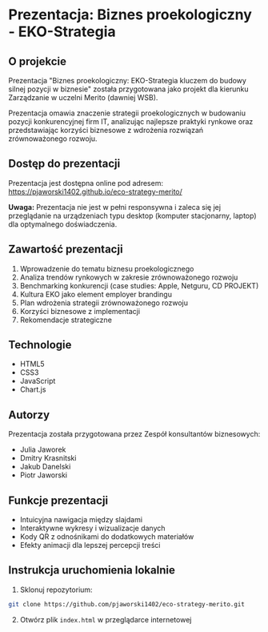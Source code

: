 # Prezentacja: Biznes proekologiczny - EKO-Strategia

## O projekcie

Prezentacja "Biznes proekologiczny: EKO-Strategia kluczem do budowy silnej pozycji w biznesie" została przygotowana jako projekt dla kierunku Zarządzanie w uczelni Merito (dawniej WSB).

Prezentacja omawia znaczenie strategii proekologicznych w budowaniu pozycji konkurencyjnej firm IT, analizując najlepsze praktyki rynkowe oraz przedstawiając korzyści biznesowe z wdrożenia rozwiązań zrównoważonego rozwoju.

## Dostęp do prezentacji

Prezentacja jest dostępna online pod adresem:
https://pjaworski1402.github.io/eco-strategy-merito/

**Uwaga:** Prezentacja nie jest w pełni responsywna i zaleca się jej przeglądanie na urządzeniach typu desktop (komputer stacjonarny, laptop) dla optymalnego doświadczenia.

## Zawartość prezentacji

1. Wprowadzenie do tematu biznesu proekologicznego
2. Analiza trendów rynkowych w zakresie zrównoważonego rozwoju
3. Benchmarking konkurencji (case studies: Apple, Netguru, CD PROJEKT)
4. Kultura EKO jako element employer brandingu
5. Plan wdrożenia strategii zrównoważonego rozwoju
6. Korzyści biznesowe z implementacji
7. Rekomendacje strategiczne

## Technologie

- HTML5
- CSS3
- JavaScript
- Chart.js

## Autorzy

Prezentacja została przygotowana przez Zespół konsultantów biznesowych:
- Julia Jaworek
- Dmitry Krasnitski
- Jakub Danelski
- Piotr Jaworski

## Funkcje prezentacji

- Intuicyjna nawigacja między slajdami
- Interaktywne wykresy i wizualizacje danych
- Kody QR z odnośnikami do dodatkowych materiałów
- Efekty animacji dla lepszej percepcji treści

## Instrukcja uruchomienia lokalnie

1. Sklonuj repozytorium:
```bash
git clone https://github.com/pjaworski1402/eco-strategy-merito.git
```

2. Otwórz plik `index.html` w przeglądarce internetowej
